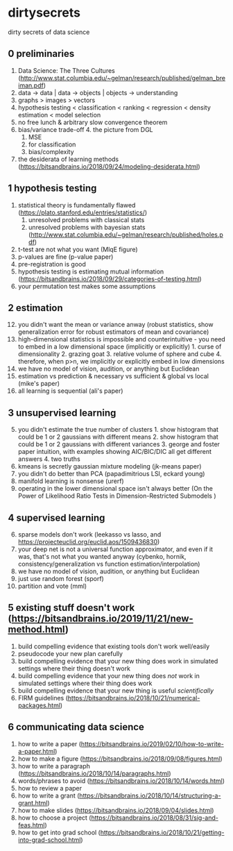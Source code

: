 # dirtysecrets
dirty secrets of data science


## 0 preliminaries

1. Data Science: The Three Cultures (http://www.stat.columbia.edu/~gelman/research/published/gelman_breiman.pdf)
2. data -> data | data -> objects | objects -> understanding
3. graphs > images > vectors
4. hypothesis testing < classification < ranking < regression < density estimation < model selection
5. no free lunch & arbitrary slow convergence theorem
6. bias/variance trade-off
    4. the picture from DGL
    1. MSE
    2. for classification
    3. bias/complexity
6. the desiderata of learning methods (https://bitsandbrains.io/2018/09/24/modeling-desiderata.html)


## 1 hypothesis testing

1. statistical theory is fundamentally flawed (https://plato.stanford.edu/entries/statistics/)
    1. unresolved problems with classical stats
    2. unresolved problems with bayesian stats (http://www.stat.columbia.edu/~gelman/research/published/holes.pdf)
3. t-test are not what you want (MlqE figure)
4. p-values are fine (p-value paper)
5. pre-registration is good
8. hypothesis testing is estimating mutual information (https://bitsandbrains.io/2018/09/29/categories-of-testing.html)
13. your permutation test makes some assumptions


## 2 estimation

12. you didn't want the mean or variance anway (robust statistics, show generalization error for robust estimators of mean and covariance)
15. high-dimensional statistics is impossible and counterintuitive - you need to embed in a low dimensional space (implicitly or explicitly)
        1. curse of dimensionality
        2. grazing goat
        3. relative volume of sphere and cube
        4. therefore, when p>n, we implicitly or explicitly embed in low dimensions
16. we have no model of vision, audition, or anything but Euclidean
13. estimation vs prediction & necessary vs sufficient & global vs local (mike's paper)
12. all learning is sequential (ali's paper)

## 3 unsupervised learning

5. you didn't estimate the true number of clusters
        1. show histogram that could be 1 or 2 gaussians with different means
        2. show histogram that could be 1 or 2 gaussians with different variances
        3. george and foster paper intuition, with examples showing AIC/BIC/DIC all get different answers
        4. two truths
6. kmeans is secretly gaussian mixture modeling (jk-means paper)
9. you didn't do better than PCA (papadimitrious LSI, eckard young)
10. manifold learning is nonsense (urerf)
11. operating in the lower dimensional space isn't always better (On the Power of Likelihood Ratio Tests in Dimension-Restricted Submodels
)

## 4 supervised learning

6. sparse models don't work (leekasso vs lasso, and https://projecteuclid.org/euclid.aos/1509436830)
7. your deep net is not a universal function approximator, and even if it was, that's not what you wanted anyway (cybenko, hornik, consistency/generalization vs function estimation/interpolation)
16. we have no model of vision, audition, or anything but Euclidean
1. just use random forest (sporf)
1. partition and vote (mml)

## 5 existing stuff doesn't work (https://bitsandbrains.io/2019/11/21/new-method.html)

1. build compelling evidence that existing tools don't work well/easily
2. pseudocode your new plan carefully
3. build compelling evidence that your new thing does work in simulated settings where their thing doesn't work
3. build compelling evidence that your new thing does *not* work in simulated settings where their thing does work
4. build compelling evidence that your new thing is useful *scientifically*
5. FIRM guidelines (https://bitsandbrains.io/2018/10/21/numerical-packages.html)

## 6 communicating data science

1. how to write a paper (https://bitsandbrains.io/2019/02/10/how-to-write-a-paper.html)
1. how to make a figure (https://bitsandbrains.io/2018/09/08/figures.html)
1. how to write a paragraph (https://bitsandbrains.io/2018/10/14/paragraphs.html)
1. words/phrases to avoid (https://bitsandbrains.io/2018/10/14/words.html)
2. how to review a paper
1. how to write a grant (https://bitsandbrains.io/2018/10/14/structuring-a-grant.html)
1. how to make slides (https://bitsandbrains.io/2018/09/04/slides.html)
1. how to choose a project (https://bitsandbrains.io/2018/08/31/sig-and-feas.html)
1. how to get into grad school (https://bitsandbrains.io/2018/10/21/getting-into-grad-school.html)





